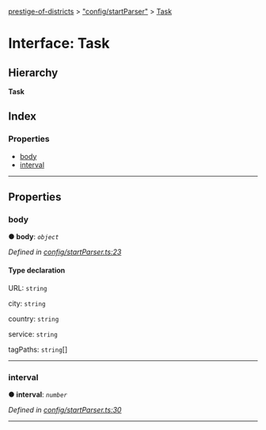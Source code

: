 [prestige-of-districts](../README.md) > ["config/startParser"](../modules/_config_startparser_.md) > [Task](../interfaces/_config_startparser_.task.md)

# Interface: Task

## Hierarchy

**Task**

## Index

### Properties

* [body](_config_startparser_.task.md#body)
* [interval](_config_startparser_.task.md#interval)

---

## Properties

<a id="body"></a>

###  body

**● body**: *`object`*

*Defined in [config/startParser.ts:23](https://github.com/YarosJ/prestige-of-districts/blob/17f0d7b/config/startParser.ts#L23)*

#### Type declaration

 URL: `string`

 city: `string`

 country: `string`

 service: `string`

 tagPaths: `string`[]

___
<a id="interval"></a>

###  interval

**● interval**: *`number`*

*Defined in [config/startParser.ts:30](https://github.com/YarosJ/prestige-of-districts/blob/17f0d7b/config/startParser.ts#L30)*

___


